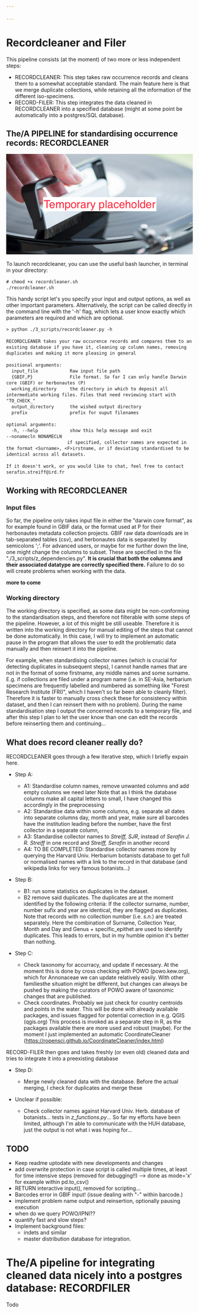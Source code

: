 ```yaml
---

---
```


# Recordcleaner and Filer

This pipeline consists (at the moment) of two more or less independent steps:
* RECORDCLEANER: This step takes raw occurrence records and cleans them to a somewhat acceptable standard. The main feature here is that we merge duplicate collections, while retaining all the information of the different iso-specimens.
* RECORD-FILER: This step integrates the data cleaned in RECORDCLEANER into a specified database (might at some point be automatically into a postgres/SQL database).

## The/A PIPELINE for standardising occurrence records: RECORDCLEANER

![There would be a funny picture here normally](TMP_titleimage.png "")


To launch recordcleaner, you can use the useful bash launcher, in terminal in your directory:

```
# chmod +x recordcleaner.sh
./recordcleaner.sh
```

This handy script let's you specify your input and output options, as well as other important parameters.
Alternatively, the script can be called directly in the command line with the '-h' flag, which lets a user know exactly which parameters are required and which are optional.

```
> python ./3_scripts/recordcleaner.py -h

RECORDCLEANER takes your raw occurence records and compares them to an existing database if you have it, cleaning up column names, removing duplicates and making it more pleasing in general

positional arguments:
  input_file            Raw input file path
  {GBIF,P}              File format. So far I can only handle Darwin core (GBIF) or herbonautes (P)
  working_directory     the directory in which to deposit all intermediate working files. Files that need reviewing start with "TO_CHECK_"
  output_directory      the wished output directory
  prefix                prefix for ouput filenames

optional arguments:
  -h, --help            show this help message and exit
--nonamecln NONAMECLN
                       if specified, collector names are expected in the format <Surname>, <F>irstname, or if deviating standardised to be identical across all datasets.

If it doesn't work, or you would like to chat, feel free to contact serafin.streiff@ird.fr
```

## Working with RECORDCLEANER

### Input files

So far, the pipeline only takes input file in either the "darwin core format", as for example found in GBIF data, or the format used at P for their herbonautes metadata collection projects.
GBIF raw data downloads are in tab-separated tables (csv), and herbonautes data is separated by semicolons ';'. For advanced users, or maybe for me further down the line, one might change the columns to subset. These are specified in the file "./3_scripts/z_dependencies.py". **It is crucial that both the columns and their associated datatype are correctly specified there.** Failure to do so will create problems when working with the data.

**more to come**

### Working directory

The working directory is specified, as some data might be non-conforming to the standardisation steps, and therefore not filterable with some steps of the pipeline. However, a lot of this might be still useable. Therefore it is written into the working directory for manual editing of the steps that cannot be done automatically. In this case, I will try to implement an automatic pause in the program that allows the user to edit the problematic data manually and then reinsert it into the pipeline.

For example, when standardising collector names (which is crucial for detecting duplicates in subsequent steps), I cannot handle names that are not in the format of some firstname, any middle names and some surname. E.g. if collections are filed under a program name (i.e. in SE-Asia, herbarium specimens are frequently labelled and numbered as something like "Forest Research Institute (FRI)", which I haven't so far been able to cleanly filter). Therefore it is faster to manually cross check these for consistency within dataset, and then I can reinsert them with no problem).
During the name standardisation step I output the concerned records to a temporary file, and after this step I plan to let the user know than one can edit the records before reinserting them and continuing...


## What does record cleaner really do?

RECORDCLEANER goes through a few iterative step, which I briefly expain here.

* Step A:
  * A1: Standardise column names, remove unwanted columns and add empty columns we need later
    Note that as I think the database columns make all capital letters to small, I have changed this accordingly in the preprocessing
  * A2: Standardise data within some columns, e.g. separate all dates into separate columns day, month and year, make sure all barcodes have the institution leading before the number, have the first collector in a separate column,
  * A3: Standardise collector names to  *Streiff, SJR*, instead of *Serafin J. R. Streiff* in one record and *Streiff, Serafin* in another record
  * A4: TO BE COMPLETED: Standardise collector names more by querying the Harvard Univ. Herbarium botanists database to get full or normalised names with a link to the record in that database (and wikipedia links for very famous botanists...)

* Step B:
  * B1: run some statistics on duplicates in the dataset.
  * B2 remove said duplicates. The duplicates are at the moment identified by the following criteria: If the collector surname, number, number sufix and year are identical, they are flagged as duplicates.
  Note that records with no collection number (i.e. *s.n.*) are treated separately. Here the combination of Surname, Collection Year, Month and Day and Genus + specific_epithet are used to identify duplicates. This leads to errors, but in my humble opinion it's better than nothing.

* Step C:
  * Check taxonomy for accurracy, and update if necessary. At the moment this is done by cross checking with POWO (powo.kew.org), which for Annonaceae we can update relatively easily. With other familiesthe situation might be different, but changes can always be pushed by making the curators of POWO aware of taxonomic changes that are published.
  * Check coordinates. Probably we just check for country centroids and points in the water. This will be done with already available packages, and issues flagged for potential correction in e.g. QGIS (qgis.org)
  This process is invoked as a separate step in R, as the packages available there are more used and robust (maybe). For the moment I just implemented an automatic CoordinateCleaner (https://ropensci.github.io/CoordinateCleaner/index.html)

RECORD-FILER then goes and takes freshly (or even old) cleaned data and tries to integrate it into a preexisting database

* Step D:
  * Merge newly cleaned data with the database. Before the actual merging, I check for duplicates and merge these 


* Unclear if possible:
  * Check collector names against Harvard Univ. Herb. database of botanists... tests in *z_functions.py*...
  So far my efforts have been limited, although I'm able to communicate with the HUH database, just the output is not what i was hoping for...


## TODO

* Keep readme uptodate with new developments and changes
* add overwrite protection in case script is called multiple times, at least for time intensive steps (removed for debugging!!) --> done as mode='x' for example within pd.to_csv()
* RETURN interactive input(), removed for scripting...
* Barcodes error in GBIF input! (issue dealing with "-" within barcode.)
* implement problem name output and reinsertion, optionally pausing execution
* when do we query POWO/IPNI??
* quantify fast and slow steps?
* Implement background files:
  * indets and similar
  * master distribution database for integration.



# The/A pipeline for integrating cleaned data nicely into a postgres database: RECORDFILER

Todo




#
